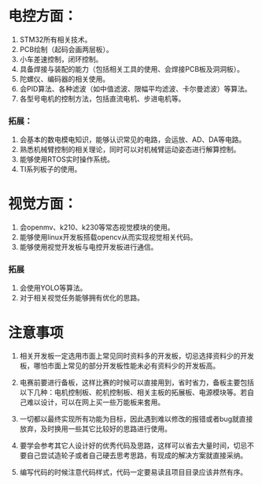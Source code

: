 # 电控方面： 
1. STM32所有相关技术。
2. PCB绘制（起码会画两层板）。
3. 小车差速控制，闭环控制。
4. 具备焊接与装配的能力（包括相关工具的使用、会焊接PCB板及洞洞板）。
5. 陀螺仪、编码器的相关使用。
6. 会PID算法、各种滤波（如中值滤波、限幅平均滤波、卡尔曼滤波）等算法。
7. 各型号电机的控制方法，包括直流电机、步进电机等。

### 拓展： 
1. 会基本的数电模电知识，能够认识常见的电路，会运放、AD、DA等电路。
2. 熟悉机械臂控制的相关理论，同时可以对机械臂运动姿态进行解算控制。
3. 能够使用RTOS实时操作系统。
4. TI系列板子的使用。

# 视觉方面：
1. 会openmv、k210、k230等常态视觉模块的使用。
2. 能够使用linux开发板搭载opencv从而实现视觉相关代码。
3. 能够使用视觉开发板与电控开发板进行通信。


### 拓展

1. 会使用YOLO等算法。
2. 对于相关视觉任务能够拥有优化的思路。



# 注意事项

1. 相关开发板一定选用市面上常见同时资料多的开发板，切忌选择资料少的开发板，哪怕市面上常见的部分开发板性能未必有资料少的开发板高。

2. 电赛前要进行备板，这样比赛的时候可以直接用到，省时省力，备板主要包括以下几种：电机控制板、舵机控制板、相关主板的拓展板、电源模块等。若自己难以设计，可以在网上买一些万能板来套用。

3. 一切都以最终实现所有功能为目标，因此遇到难以修改的报错或者bug就直接放弃，及时换用一些其它比较好的思路进行使用。

4.  要学会参考其它人设计好的优秀代码及思路，这样可以省去大量时间，切忌不要自己尝试造轮子或者自己硬去思考思路，有现成的解决方案就直接采纳。

5. 编写代码的时候注意代码样式，代码一定要易读且项目目录应该井然有序。